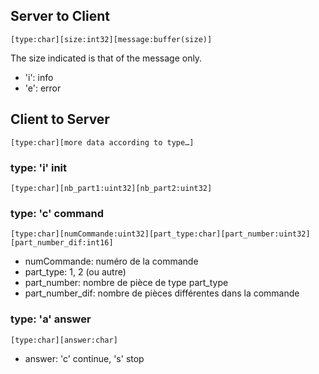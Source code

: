## Server to Client

    [type:char][size:int32][message:buffer(size)]

The size indicated is that of the message only.

- 'i': info
- 'e': error

## Client to Server

    [type:char][more data according to type…]

### type: 'i' init

    [type:char][nb_part1:uint32][nb_part2:uint32]

### type: 'c' command

    [type:char][numCommande:uint32][part_type:char][part_number:uint32][part_number_dif:int16]

- numCommande: numéro de la commande
- part\_type: 1, 2 (ou autre)
- part\_number: nombre de pièce de type part\_type
- part\_number\_dif: nombre de pièces différentes dans la commande

### type: 'a' answer

    [type:char][answer:char]

- answer: 'c' continue, 's' stop

